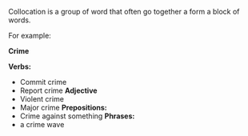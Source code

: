 Collocation is a group of word that often go together a form a block of words.

For example:

**Crime**

**Verbs:**
* Commit crime
* Report crime
**Adjective**
* Violent crime
* Major crime
**Prepositions:**
* Crime against something
**Phrases:**
* a crime wave